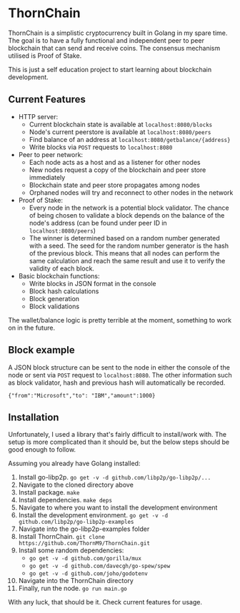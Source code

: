 # ThornChain
ThornChain is a simplistic cryptocurrency built in Golang in my spare time. The goal is to have a fully functional and independent peer to peer blockchain that can send and receive coins. The consensus mechanism utilised is Proof of Stake.

This is just a self education project to start learning about blockchain development.

## Current Features
 - HTTP server:
    - Current blockchain state is available at `localhost:8080/blocks`
    - Node's current peerstore is available at `localhost:8080/peers`
    - Find balance of an address at `localhost:8080/getbalance/{address}`
    - Write blocks via `POST` requests to `localhost:8080`
 - Peer to peer network:
    - Each node acts as a host and as a listener for other nodes
    - New nodes request a copy of the blockchain and peer store immediately
    - Blockchain state and peer store propagates among nodes
    - Orphaned nodes will try and reconnect to other nodes in the network
 - Proof of Stake:
    - Every node in the network is a potential block validator. The chance of being chosen to validate a block depends on the balance of the node's address (can be found under peer ID in `localhost:8080/peers`)
    - The winner is determined based on a random number generated with a seed. The seed for the random number generator is the hash of the previous block. This means that all nodes can perform the same calculation and reach the same result and use it to verify the validity of each block.
 - Basic blockchain functions:
    - Write blocks in JSON format in the console
    - Block hash calculations
    - Block generation
    - Block validations

The wallet/balance logic is pretty terrible at the moment, something to work on in the future.
## Block example
A JSON block structure can be sent to the node in either the console of the node or sent via `POST` request to `localhost:8080`. The other information such as block validator, hash and previous hash will automatically be recorded.

`{"from":"Microsoft","to": "IBM","amount":1000}`
## Installation
Unfortunately, I used a library that's fairly difficult to install/work with. The setup is more complicated than it should be, but the below steps should be good enough to follow.

Assuming you already have Golang installed:

1. Install go-libp2p. `go get -v -d github.com/libp2p/go-libp2p/...`
2. Navigate to the cloned directory above
3. Install package. `make`
4. Install dependencies. `make deps`
5. Navigate to where you want to install the development environment
6. Install the development environment. `go get -v -d github.com/libp2p/go-libp2p-examples`
7. Navigate into the go-libp2p-examples folder
8. Install ThornChain. `git clone https://github.com/ThornM9/ThornChain.git`
9. Install some random dependencies:
    - `go get -v -d github.com/gorilla/mux`
    - `go get -v -d github.com/davecgh/go-spew/spew`
    - `go get -v -d github.com/joho/godotenv`
10. Navigate into the ThornChain directory
11. Finally, run the node. `go run main.go`

With any luck, that should be it. Check current features for usage. 
